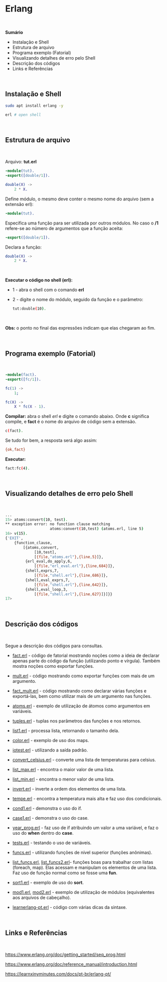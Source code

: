 
# Erlang

<!-- Language: <a href="readme.md">EN-US</a> -->

<br>

<b>Sumário</b>
- Instalação e Shell
- Estrutura de arquivo
- Programa exemplo (Fatorial)
- Visualizando detalhes de erro pelo Shell
- Descrição dos códigos
- Links e Referências

<br>

## Instalação e Shell


```bash
sudo apt install erlang -y
```

```bash
erl # open shell
```

<br>

## Estrutura de arquivo

<br>

Arquivo: <b>tut.erl</b>

```erlang
-module(tut).
-export([double/1]).

double(X) ->
    2 * X.
```

Define módulo, o mesmo deve conter o mesmo nome do arquivo (sem a extensão erl):

```erlang
-module(tut).
```

Especifica uma função para ser utilizada por outros módulos. No caso o <b>/1</b> refere-se ao número de argumentos que a função aceita:

```erlang
-export([double/1]).
```

Declara a função:

```erlang
double(X) ->
    2 * X.
```

<br>

<b>Executar o código no shell (erl):</b>

- 1 - abra o shell com o comando <b>erl</b>
- 2 - digite o nome do módulo, seguido da função e o parâmetro:

    ```bash
    tut:double(10).
    ```

<br>

<b>Obs:</b> o ponto no final das expressões indicam que elas chegaram ao fim.

<br>

## Programa exemplo (Fatorial)

<br>

```erlang
-module(fact).
-export([fc/1]).

fc(1) ->
    1;

fc(X) ->
    X * fc(X - 1).
```

<b>Compilar:</b> abra o shell <i>erl</i> e digite o comando abaixo. Onde <b>c</b> significa compile, e <b>fact</b> é o nome do arquivo de código sem a extensão.

```bash
c(fact).
```

Se tudo for bem, a resposta será algo assim:

```bash
{ok,fact}
```

<b>Executar:</b>

```bash
fact:fc(4).
```

<br>

## Visualizando detalhes de erro pelo Shell

<br>

```bash
...
15> atoms:convert(10, test).
** exception error: no function clause matching 
                    atoms:convert(10,test) (atoms.erl, line 5)
16> v(15).                  
{'EXIT',
    {function_clause,
        [{atoms,convert,
             [10,test],
             [{file,"atoms.erl"},{line,5}]},
         {erl_eval,do_apply,6,
             [{file,"erl_eval.erl"},{line,684}]},
         {shell,exprs,7,
             [{file,"shell.erl"},{line,686}]},
         {shell,eval_exprs,7,
             [{file,"shell.erl"},{line,642}]},
         {shell,eval_loop,3,
             [{file,"shell.erl"},{line,627}]}]}}
17> 
```

<br>

## Descrição dos códigos

<br>

Segue a descrição dos códigos para consultas.

- <a href="tests/fact.erl">fact.erl</a> - código de fatorial mostrando noções como a ideia de declarar apenas parte do código da função (utilizando ponto e vírgula). Também mostra noções como exportar funções.

- <a href="tests/mult.erl">mult.erl</a> - código mostrando como exportar funções com mais de um argumento.

- <a href="tests/fact_mult.erl">fact_mult.erl</a> - código mostrando como declarar várias funções e exportá-las, bem como utilizar mais de um argumento nas funções.

- <a href="tests/atoms.erl">atoms.erl</a> - exemplo de utilização de átomos como argumentos em variáveis.

- <a href="tests/tuples.erl">tuples.erl</a> - tuplas nos parâmetros das funções e nos retornos.

- <a href="tests/list1.erl">list1.erl</a> - processa lista, retornando o tamanho dela.

- <a href="tests/color.erl">color.erl</a> - exemplo de uso dos maps.

- <a href="tests/iotest.erl">iotest.erl</a> - utilizando a saída padrão.

- <a href="tests/convert_celsius.erl">convert_celsius.erl</a> - converte uma lista de temperaturas para celsius.

- <a href="tests/list_max.erl">list_max.erl</a> - encontra o maior valor de uma lista.

- <a href="tests/list_min.erl">list_min.erl</a> - encontra o menor valor de uma lista.

- <a href="tests/invert.erl">invert.erl</a> - inverte a ordem dos elementos de uma lista.

- <a href="tests/tempe.erl">tempe.erl</a> - encontra a temperatura mais alta e faz uso dos condicionais.

- <a href="tests/cond1.erl">cond1.erl</a> - demonstra o uso do if.

- <a href="tests/case1.erl">case1.erl</a> - demonstra o uso do case.

- <a href="tests/year_prog.erl">year_prog.erl</a> - faz uso de if atribuindo um valor a uma variável, e faz o uso do <b>when</b> dentro do <b>case</b>.

- <a href="tests/tests.erl">tests.erl</a> - testando o uso de variáveis.

- <a href="tests/funcs.erl">funcs.erl</a> - utilizando funções de nível superior (funções anônimas).

- <a href="tests/list_funcs.erl">list_funcs.erl</a>, <a href="tests/list_funcs2.erl">list_funcs2.erl</a>- funções boas para trabalhar com listas (foreach, map). Elas acessam e manipulam os elementos de uma lista. Faz uso de função normal como se fosse uma <b>fun</b>.

- <a href="tests/sort1.erl">sort1.erl</a> - exemplo de uso do <b>sort</b>.

- <a href="tests/mod1.erl">mod1.erl</a>, <a href="tests/mod2.erl">mod2.erl</a> - exemplo de utilização de módulos (equivalentes aos arquivos de cabeçalho).

- <a href="tests/learnerlang-pt.erl">learnerlang-pt.erl</a> - código com várias dicas da sintaxe.

<br>

## Links e Referências

<br>

https://www.erlang.org/doc/getting_started/seq_prog.html

https://www.erlang.org/doc/reference_manual/introduction.html

https://learnxinyminutes.com/docs/pt-br/erlang-pt/


